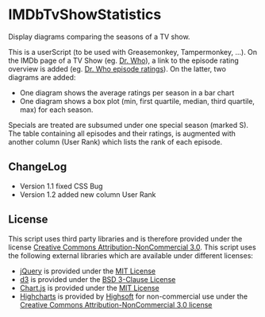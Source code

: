 # IMDbTvShowStatistics
Display diagrams comparing the seasons of a TV show.

This is a userScript (to be used with Greasemonkey, Tampermonkey, ...).
On the IMDb page of a TV Show (eg. [Dr. Who](http://www.imdb.com/title/tt0436992/)), a link to the episode rating overview is added (eg. [Dr. Who episode ratings](http://www.imdb.com/title/tt0436992/eprate)).
On the latter, two diagrams are added:
* One diagram shows the average ratings per season in a bar chart
* One diagram shows a box plot (min, first quartile, median, third quartile, max) for each season.

Specials are treated are subsumed under one special season (marked S).
The table containing all episodes and their ratings, is augmented with another column (User Rank) which lists the rank of each episode.

## ChangeLog
* Version 1.1 fixed CSS Bug
* Version 1.2 added new column User Rank

## License
This script uses third party libraries and is therefore provided under the license [Creative Commons Attribution-NonCommercial 3.0](http://creativecommons.org/licenses/by-nc/3.0/).
This script uses the following external libraries which are available under different licenses:
* [jQuery](https://jquery.com/) is provided under the [MIT License](https://tldrlegal.com/license/mit-license)
* [d3](http://d3js.org/) is provided under the [BSD 3-Clause License](https://github.com/mbostock/d3/blob/master/LICENSE)
* [Chart.js](http://www.chartjs.org/) is provided under the [MIT License](http://opensource.org/licenses/MIT)
* [Highcharts](http://shop.highsoft.com/highcharts.html) is provided by [Highsoft](http://shop.highsoft.com/) for non-commercial use under the [Creative Commons Attribution-NonCommercial 3.0 license](http://creativecommons.org/licenses/by-nc/3.0/)
